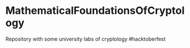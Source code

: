 # MathematicalFoundationsOfCryptology
Repository with some university labs of cryptology
#hacktoberfest
